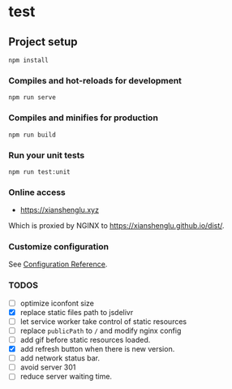 # test

## Project setup

```
npm install
```

### Compiles and hot-reloads for development

```
npm run serve
```

### Compiles and minifies for production

```
npm run build
```

### Run your unit tests

```
npm run test:unit
```

### Online access

- https://xianshenglu.xyz

Which is proxied by NGINX to https://xianshenglu.github.io/dist/.

### Customize configuration

See [Configuration Reference](https://cli.vuejs.org/config/).

### TODOS

- [ ] optimize iconfont size
- [x] replace static files path to jsdelivr
- [ ] let service worker take control of static resources
- [ ] replace `publicPath` to `/` and modify nginx config
- [ ] add gif before static resources loaded.
- [x] add refresh button when there is new version.
- [ ] add network status bar.
- [ ] avoid server 301
- [ ] reduce server waiting time.
